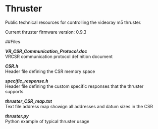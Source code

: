 # Thruster

Public technical resources for controlling the videoray m5 thruster.

Current thruster firmware version: 0.9.3

##Files

***VR_CSR_Communication_Protocol.doc<br>***
VRCSR communication protocol definition document


***CSR.h<br>***
Header file defining the CSR memory space


***specific_response.h<br>***
Header file defining the custom specific responses that the thruster supports


***thruster_CSR_map.txt<br>***
Text file address map showign all addresses and datum sizes in the CSR

***thruster.py<br>***
Python example of typical thruster usage

